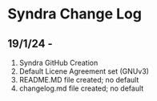 # Syndra Change Log

## 19/1/24 -
1. Syndra GitHub Creation
2. Default Licene Agreement set (GNUv3)
3. README.MD file created; no default
4. changelog.md file created; no default
